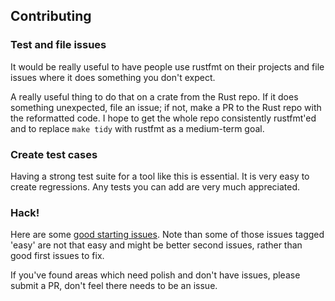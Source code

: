 ## Contributing

### Test and file issues

It would be really useful to have people use rustfmt on their projects and file
issues where it does something you don't expect.

A really useful thing to do that on a crate from the Rust repo. If it does
something unexpected, file an issue; if not, make a PR to the Rust repo with the reformatted code. I hope to get the whole repo consistently rustfmt'ed and to
replace `make tidy` with rustfmt as a medium-term goal.

### Create test cases

Having a strong test suite for a tool like this is essential. It is very easy
to create regressions. Any tests you can add are very much appreciated.

### Hack!

Here are some [good starting issues](https://github.com/nrc/rustfmt/issues?q=is%3Aopen+is%3Aissue+label%3Aeasy).
Note than some of those issues tagged 'easy' are not that easy and might be better
second issues, rather than good first issues to fix.

If you've found areas which need polish and don't have issues, please submit a
PR, don't feel there needs to be an issue.
